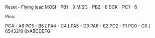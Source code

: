 Reset - Flying lead
MOSI - PB1 - 9
MISO - PB2 - 8
SCK -  PC1 - 6

Pins:

PC4 - A6
PC5 - B5 [
PA4 - C4 [
PA5 - D3
PA6 - E2
PC2 - F1
PC0 - G0 [
  6543210
0xABCDEFG
